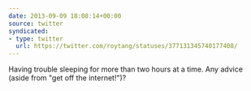```yaml
---
date: 2013-09-09 18:08:14+00:00
source: twitter
syndicated:
- type: twitter
  url: https://twitter.com/roytang/statuses/377131345740177408/
---
```


Having trouble sleeping for more than two hours at a time. Any advice (aside from "get off the internet!")?
